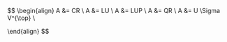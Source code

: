 
$$
\begin{align}
A &= CR \\
A &= LU \\
A &= LUP \\
A &= QR \\
A &= U \Sigma V^{\top} \\

\end{align}
$$